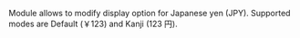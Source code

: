 Module allows to modify display option for Japanese yen (JPY). Supported modes are Default (￥123) and Kanji (123 円).
